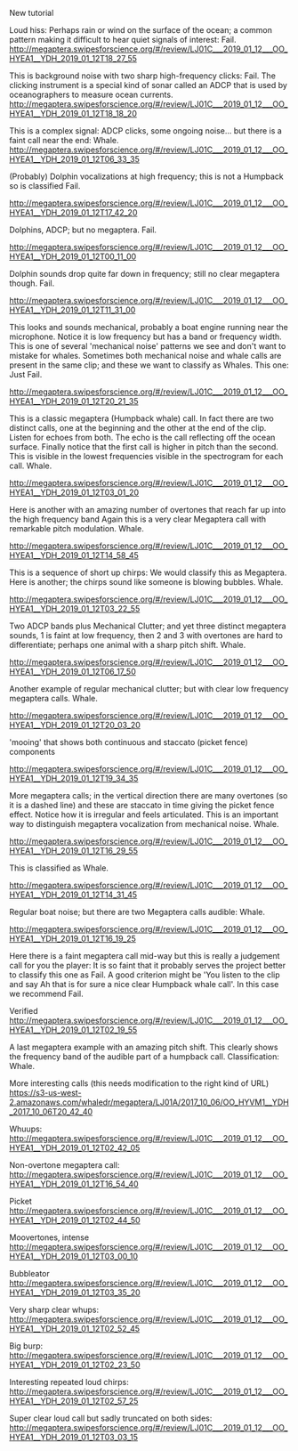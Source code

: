 New tutorial


Loud hiss: Perhaps rain or wind on the surface of the ocean; a common pattern making it difficult to hear 
quiet signals of interest: Fail. 
http://megaptera.swipesforscience.org/#/review/LJ01C___2019_01_12___OO_HYEA1__YDH_2019_01_12T18_27_55


This is background noise with two sharp high-frequency clicks: Fail. The clicking instrument is a
special kind of sonar called an ADCP that is used by oceanographers to measure ocean currents.
http://megaptera.swipesforscience.org/#/review/LJ01C___2019_01_12___OO_HYEA1__YDH_2019_01_12T18_18_20


This is a complex signal: ADCP clicks, some ongoing noise... but there is a faint call near the end: Whale.
http://megaptera.swipesforscience.org/#/review/LJ01C___2019_01_12___OO_HYEA1__YDH_2019_01_12T06_33_35


(Probably) Dolphin vocalizations at high frequency; this is not a Humpback so is classified Fail. 




http://megaptera.swipesforscience.org/#/review/LJ01C___2019_01_12___OO_HYEA1__YDH_2019_01_12T17_42_20

Dolphins, ADCP; but no megaptera. Fail. 

http://megaptera.swipesforscience.org/#/review/LJ01C___2019_01_12___OO_HYEA1__YDH_2019_01_12T00_11_00

Dolphin sounds drop quite far down in frequency; still no clear megaptera though. Fail. 

http://megaptera.swipesforscience.org/#/review/LJ01C___2019_01_12___OO_HYEA1__YDH_2019_01_12T11_31_00

This looks and sounds mechanical, probably a boat engine running near the microphone. Notice it is low frequency but has a band or frequency width. This is one of several 'mechanical noise' patterns we see and don't want to mistake for whales. Sometimes both mechanical noise and whale calls are present in the same clip; and these we want to classify as Whales. This one: Just Fail. 

http://megaptera.swipesforscience.org/#/review/LJ01C___2019_01_12___OO_HYEA1__YDH_2019_01_12T20_21_35

This is a classic megaptera (Humpback whale) call. In fact there are two distinct calls, one at the beginning and the other at the end of the clip. Listen for echoes from both. The echo is the call reflecting off the ocean surface. Finally notice that the first call is higher in pitch than the second. This is visible in the lowest frequencies visible in the spectrogram for each call. Whale.

http://megaptera.swipesforscience.org/#/review/LJ01C___2019_01_12___OO_HYEA1__YDH_2019_01_12T03_01_20

Here is another with an amazing number of overtones that reach far up into the high frequency band Again this is a very clear Megaptera call with remarkable pitch modulation. Whale.

http://megaptera.swipesforscience.org/#/review/LJ01C___2019_01_12___OO_HYEA1__YDH_2019_01_12T14_58_45

This is a sequence of short  up chirps: We would classify this as Megaptera. Here is another; the chirps sound like someone is blowing bubbles.  Whale.

http://megaptera.swipesforscience.org/#/review/LJ01C___2019_01_12___OO_HYEA1__YDH_2019_01_12T03_22_55

Two ADCP bands plus Mechanical Clutter; and yet three distinct megaptera sounds, 1 is faint at low frequency, then 2 and 3 with overtones are hard to differentiate; perhaps one animal with a sharp pitch shift. Whale.

http://megaptera.swipesforscience.org/#/review/LJ01C___2019_01_12___OO_HYEA1__YDH_2019_01_12T06_17_50

Another example of regular mechanical clutter; but with clear low frequency megaptera calls. Whale.

http://megaptera.swipesforscience.org/#/review/LJ01C___2019_01_12___OO_HYEA1__YDH_2019_01_12T20_03_20

'mooing' that shows both continuous and staccato (picket fence) components

http://megaptera.swipesforscience.org/#/review/LJ01C___2019_01_12___OO_HYEA1__YDH_2019_01_12T19_34_35

More megaptera calls; in the vertical direction there are many overtones (so it is a dashed line) and these are staccato in time giving the picket fence effect. Notice how it is irregular and feels articulated. This is an important way to distinguish megaptera vocalization from mechanical noise. Whale.

http://megaptera.swipesforscience.org/#/review/LJ01C___2019_01_12___OO_HYEA1__YDH_2019_01_12T16_29_55

This is classified as Whale. 

http://megaptera.swipesforscience.org/#/review/LJ01C___2019_01_12___OO_HYEA1__YDH_2019_01_12T14_31_45

Regular boat noise; but there are two Megaptera calls audible: Whale.

http://megaptera.swipesforscience.org/#/review/LJ01C___2019_01_12___OO_HYEA1__YDH_2019_01_12T16_19_25

Here there is a faint megaptera call mid-way but this is really a judgement call for you the player: It is so faint that it probably serves the project better to classify this one as Fail. A good criterion might be 'You listen to the clip and say Ah that is for sure a nice clear Humpback whale call'. In this case we recommend Fail.

Verified
http://megaptera.swipesforscience.org/#/review/LJ01C___2019_01_12___OO_HYEA1__YDH_2019_01_12T02_19_55

A last megaptera example with an amazing pitch shift. This clearly shows the frequency band of the audible part of a humpback call. Classification: Whale.



More interesting calls (this needs modification to the right kind of URL)
https://s3-us-west-2.amazonaws.com/whaledr/megaptera/LJ01A/2017_10_06/OO_HYVM1__YDH_2017_10_06T20_42_40

Whuups:
http://megaptera.swipesforscience.org/#/review/LJ01C___2019_01_12___OO_HYEA1__YDH_2019_01_12T02_42_05

Non-overtone megaptera call:
http://megaptera.swipesforscience.org/#/review/LJ01C___2019_01_12___OO_HYEA1__YDH_2019_01_12T16_54_40

Picket
http://megaptera.swipesforscience.org/#/review/LJ01C___2019_01_12___OO_HYEA1__YDH_2019_01_12T02_44_50

Moovertones, intense
http://megaptera.swipesforscience.org/#/review/LJ01C___2019_01_12___OO_HYEA1__YDH_2019_01_12T03_00_10

Bubbleator
http://megaptera.swipesforscience.org/#/review/LJ01C___2019_01_12___OO_HYEA1__YDH_2019_01_12T03_35_20

Very sharp clear whups: 
http://megaptera.swipesforscience.org/#/review/LJ01C___2019_01_12___OO_HYEA1__YDH_2019_01_12T02_52_45

Big burp:
http://megaptera.swipesforscience.org/#/review/LJ01C___2019_01_12___OO_HYEA1__YDH_2019_01_12T02_23_50

Interesting repeated loud chirps:
http://megaptera.swipesforscience.org/#/review/LJ01C___2019_01_12___OO_HYEA1__YDH_2019_01_12T02_57_25

Super clear loud call but sadly truncated on both sides:
http://megaptera.swipesforscience.org/#/review/LJ01C___2019_01_12___OO_HYEA1__YDH_2019_01_12T03_03_15
